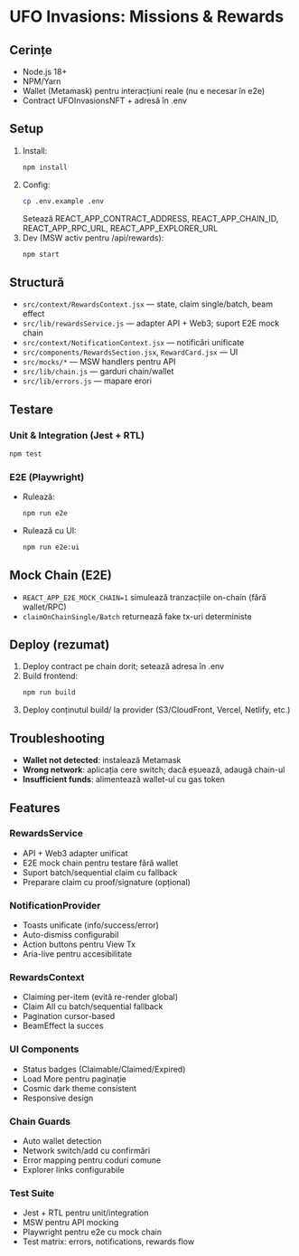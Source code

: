 # UFO Invasions: Missions & Rewards

## Cerințe
- Node.js 18+
- NPM/Yarn
- Wallet (Metamask) pentru interacțiuni reale (nu e necesar în e2e)
- Contract UFOInvasionsNFT + adresă în .env

## Setup
1) Install:
   ```bash
   npm install
   ```
2) Config:
   ```bash
   cp .env.example .env
   ```
   Setează REACT_APP_CONTRACT_ADDRESS, REACT_APP_CHAIN_ID, REACT_APP_RPC_URL, REACT_APP_EXPLORER_URL
3) Dev (MSW activ pentru /api/rewards):
   ```bash
   npm start
   ```

## Structură
- `src/context/RewardsContext.jsx` — state, claim single/batch, beam effect
- `src/lib/rewardsService.js` — adapter API + Web3; suport E2E mock chain
- `src/context/NotificationContext.jsx` — notificări unificate
- `src/components/RewardsSection.jsx`, `RewardCard.jsx` — UI
- `src/mocks/*` — MSW handlers pentru API
- `src/lib/chain.js` — garduri chain/wallet
- `src/lib/errors.js` — mapare erori

## Testare

### Unit & Integration (Jest + RTL)
```bash
npm test
```

### E2E (Playwright)
- Rulează:
  ```bash
  npm run e2e
  ```
- Rulează cu UI:
  ```bash
  npm run e2e:ui
  ```

## Mock Chain (E2E)
- `REACT_APP_E2E_MOCK_CHAIN=1` simulează tranzacțiile on-chain (fără wallet/RPC)
- `claimOnChainSingle/Batch` returnează fake tx-uri deterministe

## Deploy (rezumat)
1) Deploy contract pe chain dorit; setează adresa în .env
2) Build frontend:
   ```bash
   npm run build
   ```
3) Deploy conținutul build/ la provider (S3/CloudFront, Vercel, Netlify, etc.)

## Troubleshooting
- **Wallet not detected**: instalează Metamask
- **Wrong network**: aplicația cere switch; dacă eșuează, adaugă chain-ul
- **Insufficient funds**: alimentează wallet-ul cu gas token

## Features

### RewardsService
- API + Web3 adapter unificat
- E2E mock chain pentru testare fără wallet
- Suport batch/sequential claim cu fallback
- Preparare claim cu proof/signature (opțional)

### NotificationProvider
- Toasts unificate (info/success/error)
- Auto-dismiss configurabil
- Action buttons pentru View Tx
- Aria-live pentru accesibilitate

### RewardsContext
- Claiming per-item (evită re-render global)
- Claim All cu batch/sequential fallback
- Pagination cursor-based
- BeamEffect la succes

### UI Components
- Status badges (Claimable/Claimed/Expired)
- Load More pentru paginație
- Cosmic dark theme consistent
- Responsive design

### Chain Guards
- Auto wallet detection
- Network switch/add cu confirmări
- Error mapping pentru coduri comune
- Explorer links configurabile

### Test Suite
- Jest + RTL pentru unit/integration
- MSW pentru API mocking
- Playwright pentru e2e cu mock chain
- Test matrix: errors, notifications, rewards flow